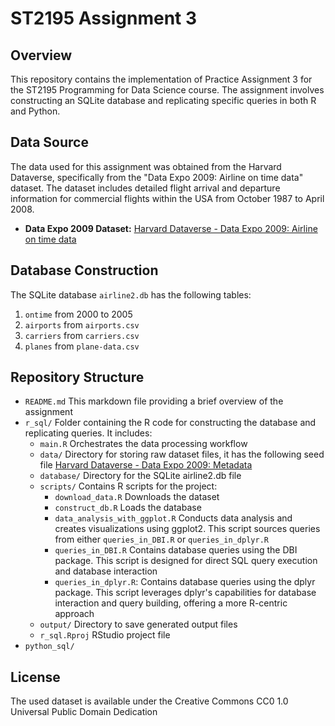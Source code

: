 # ST2195 Assignment 3

## Overview
This repository contains the implementation of Practice Assignment 3 for the ST2195 Programming for Data Science course. The assignment involves constructing an SQLite database and replicating specific queries in both R and Python.

## Data Source
The data used for this assignment was obtained from the Harvard Dataverse, specifically from the "Data Expo 2009: Airline on time data" dataset. The dataset includes detailed flight arrival and departure information for commercial flights within the USA from October 1987 to April 2008.

- **Data Expo 2009 Dataset:** [Harvard Dataverse - Data Expo 2009: Airline on time data](https://dataverse.harvard.edu/dataset.xhtml?persistentId=doi:10.7910/DVN/HG7NV7)

## Database Construction
The SQLite database `airline2.db` has the following tables:
1. `ontime` from 2000 to 2005
2. `airports` from `airports.csv`
3. `carriers` from `carriers.csv`
4. `planes` from `plane-data.csv`

## Repository Structure
- `README.md` This markdown file providing a brief overview of the assignment
- `r_sql/` Folder containing the R code for constructing the database and replicating queries. It includes:
   - `main.R` Orchestrates the data processing workflow
   - `data/` Directory for storing raw dataset files, it has the following seed file [Harvard Dataverse - Data Expo 2009: Metadata](https://dataverse.harvard.edu/api/datasets/export?exporter=schema.org&persistentId=doi%3A10.7910/DVN/HG7NV7)
   - `database/` Directory for the SQLite airline2.db file
   - `scripts/` Contains R scripts for the project:
     - `download_data.R` Downloads the dataset
     - `construct_db.R` Loads the database
     - `data_analysis_with_ggplot.R` Conducts data analysis and creates visualizations using ggplot2. This script sources queries from either `queries_in_DBI.R` or `queries_in_dplyr.R`
     - `queries_in_DBI.R` Contains database queries using the DBI package. This script is designed for direct SQL query execution and database interaction
     - `queries_in_dplyr.R`: Contains database queries using the dplyr package. This script leverages dplyr's capabilities for database interaction and query building, offering a more R-centric approach
   - `output/` Directory to save generated output files
   - `r_sql.Rproj` RStudio project file
- `python_sql/`

## License
The used dataset is available under the Creative Commons CC0 1.0 Universal Public Domain Dedication
